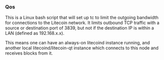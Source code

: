### Qos ###

This is a Linux bash script that will set up tc to limit the outgoing bandwidth for connections to the Litecoin network. It limits outbound TCP traffic with a source or destination port of 3839, but not if the destination IP is within a LAN (defined as 192.168.x.x).

This means one can have an always-on litecoind instance running, and another local litecoind/litecoin-qt instance which connects to this node and receives blocks from it.
